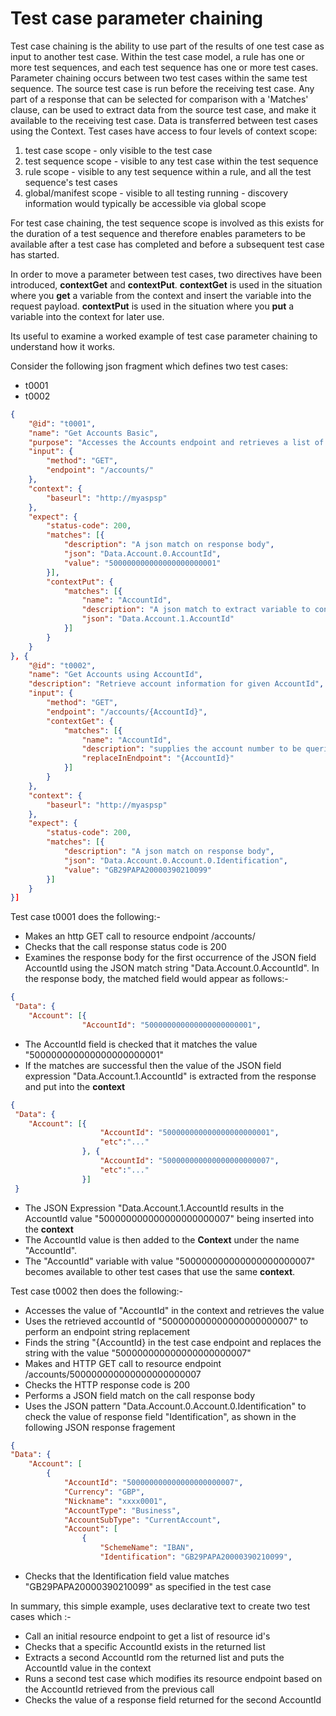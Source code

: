 # Test case parameter chaining

Test case chaining is the ability to use part of the results of one test case as input to another test case. Within the test case model, a rule has one or more test sequences, and each test sequence has one or more test cases. Parameter chaining occurs between two test cases within the same test sequence. The source test case is run before the receiving test case. Any part of a response that can be selected for comparison with a 'Matches' clause, can be used to extract data from the source test case, and make it available to the receiving test case.
Data is transferred between test cases using the Context. Test cases have access to four levels of context scope:

1. test case scope - only visible to the test case
2. test sequence scope - visible to any test case within the test sequence
3. rule scope - visible to any test sequence within a rule, and all the test sequence's test cases
4. global/manifest scope - visible to all testing running - discovery information would typically be accessible via global scope

For test case chaining, the test sequence scope is involved as this exists for the duration of a test sequence and therefore enables parameters to be available after a test case has completed and before a subsequent test case has started.

In order to move a parameter between test cases, two directives have been introduced, **contextGet** and **contextPut**. **contextGet** is used in the situation where you **get** a variable from the context and insert the variable into the request payload. **contextPut** is used in the situation where you **put** a variable into the context for later use.

Its useful to examine a worked example of test case parameter chaining to understand how it works.

Consider the following json fragment which defines two test cases:

- t0001
- t0002

```json
{
    "@id": "t0001",
    "name": "Get Accounts Basic",
    "purpose": "Accesses the Accounts endpoint and retrieves a list of PSU accounts",
    "input": {
        "method": "GET",
        "endpoint": "/accounts/"
    },
    "context": {
        "baseurl": "http://myaspsp"
    },
    "expect": {
        "status-code": 200,
        "matches": [{
            "description": "A json match on response body",
            "json": "Data.Account.0.AccountId",
            "value": "500000000000000000000001"
        }],
        "contextPut": {
            "matches": [{
                "name": "AccountId",
                "description": "A json match to extract variable to context",
                "json": "Data.Account.1.AccountId"
            }]
        }
    }
}, {
    "@id": "t0002",
    "name": "Get Accounts using AccountId",
    "description": "Retrieve account information for given AccountId",
    "input": {
        "method": "GET",
        "endpoint": "/accounts/{AccountId}",
        "contextGet": {
            "matches": [{
                "name": "AccountId",
                "description": "supplies the account number to be queried",
                "replaceInEndpoint": "{AccountId}"
            }]
        }
    },
    "context": {
        "baseurl": "http://myaspsp"
    },
    "expect": {
        "status-code": 200,
        "matches": [{
            "description": "A json match on response body",
            "json": "Data.Account.0.Account.0.Identification",
            "value": "GB29PAPA20000390210099"
        }]
    }
}]
```

Test case t0001 does the following:-

- Makes an http GET call to resource endpoint /accounts/
- Checks that the call response status code is 200
- Examines the response body for the first occurrence of the JSON field AccountId using the JSON match string "Data.Account.0.AccountId". In the response body, the matched field would appear as follows:-

```json
{
 "Data": {
    "Account": [{
                "AccountId": "500000000000000000000001",

```

- The AccountId field is checked that it matches the value "500000000000000000000001"
- If the matches are successful then the value of the JSON field expression "Data.Account.1.AccountId" is extracted from the response and put into the **context**

```json
{
 "Data": {
    "Account": [{
                    "AccountId": "500000000000000000000001",
                    "etc":"..."
                }, {
                    "AccountId": "500000000000000000000007",
                    "etc":"..."
                }]
 }

```

- The JSON Expression "Data.Account.1.AccountId results in the AccountId value "500000000000000000000007" being inserted into the **context**
- The AccountId value is then added to the **Context** under the name "AccountId".
- The "AccountId" variable with value "500000000000000000000007" becomes available to other test cases that use the same **context**.

Test case t0002 then does the following:-

- Accesses the value of "AccountId" in the context and retrieves the value
- Uses the retrieved accountId of "500000000000000000000007" to perform an endpoint string replacement
- Finds the string "{AccountId} in the test case endpoint and replaces the string with the value "500000000000000000000007"
- Makes and HTTP GET call to resource endpoint /accounts/500000000000000000000007
- Checks the HTTP response code is 200
- Performs a JSON field match on the call response body
- Uses the JSON pattern "Data.Account.0.Account.0.Identification" to check the value of response field "Identification", as shown in the following JSON response fragement

```json
{
"Data": {
    "Account": [
        {
            "AccountId": "500000000000000000000007",
            "Currency": "GBP",
            "Nickname": "xxxx0001",
            "AccountType": "Business",
            "AccountSubType": "CurrentAccount",
            "Account": [
                {
                    "SchemeName": "IBAN",
                    "Identification": "GB29PAPA20000390210099",
```

- Checks that the Identification field value matches "GB29PAPA20000390210099" as specified in the test case

In summary, this simple example, uses declarative text to create two test cases which :-

- Call an initial resource endpoint to get a list of resource id's
- Checks that a specific AccountId exists in the returned list
- Extracts a second AccountId rom the returned list and puts the AccountId value in the context
- Runs a second test case which modifies its resource endpoint based on the AccountId retrieved from the previous call
- Checks the value of a response field returned for the second AccountId
